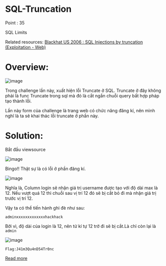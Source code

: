 # SQL-Truncation

Point : 35

SQL Limits

Related resources: [ Blackhat US 2006 : SQL Injections by truncation (Exploitation - Web)](https://repository.root-me.org/Exploitation%20-%20Web/EN%20-%20Blackhat%20US%202006%20:%20SQL%20Injections%20by%20truncation.pdf?_gl=1*139i4zh*_ga*MTE0NDg5MTA5LjE2Nzk2MzIzMDY.*_ga_SRYSKX09J7*MTY4MTYyMzY0My4zOC4xLjE2ODE2MjM2ODkuMC4wLjA.)

# Overview:

![image](https://user-images.githubusercontent.com/115911041/232274744-08a3fcc6-bd18-408f-ade2-14b0abea8c05.png)

Trong challenge lần này, xuất hiện lỗi Truncate ở SQL. Truncate ở đây không phải là func Truncate trong sql mà đó là cắt ngắn chuỗi query bất hợp pháp tạo thành lỗi.

Lần này form của challenge là trang web có chức năng đăng kí, nên mình nghĩ là ta sẽ khai thác lỗi truncate ở phần này.

# Solution:

Bắt đầu viewsource

![image](https://user-images.githubusercontent.com/115911041/232275068-f0e0a858-af68-4c98-869a-285f2c328cd0.png)

Bingo!! Thật sự là có lỗi ở phần đăng kí.

![image](https://user-images.githubusercontent.com/115911041/232275126-62c3887a-88ca-4f3e-b7d4-95b2a8931c72.png)

Nghĩa là, Column login sẽ nhận giá trị username được tạo với độ dài max là 12. Nếu vượt quá 12 thì chuỗi sau vị trí 12 đó sẽ bị cắt bỏ đi mà nhận giá trị trước vị trí 12.

Vậy ta có thể tiến hành ghi đè như sau:

`adminxxxxxxxxxxxxxhackhack`

Bởi vì, độ dài của login là 12, nên từ kí tự 12 trở đi sẽ bị cắt.Là chỉ còn lại là `admin`

![image](https://user-images.githubusercontent.com/115911041/232276597-434244d4-ecf0-4179-a4e2-d94d66306263.png)

`Flag:J41m3Qu4nD54Tr0nc`

[Read more](https://resources.infosecinstitute.com/topic/sql-truncation-attack/#gref)
